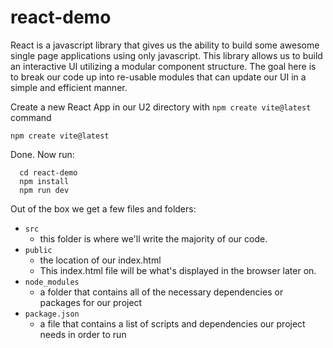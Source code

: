 # react-demo

React is a javascript library that gives us the ability to build some awesome single page applications using only javascript. This library allows us to build an interactive UI utilizing a modular component structure. The goal here is to break our code up into re-usable modules that can update our UI in a simple and efficient manner.

Create a new React App in our U2 directory with `npm create vite@latest` command

```
npm create vite@latest
```

Done. Now run:

```
  cd react-demo
  npm install
  npm run dev
```

Out of the box we get a few files and folders:

- `src`
  - this folder is where we'll write the majority of our code.
- `public`
  - the location of our index.html
  - This index.html file will be what's displayed in the browser later on.
- `node_modules`
  - a folder that contains all of the necessary dependencies or packages for our project
- `package.json`
  - a file that contains a list of scripts and dependencies our project needs in order to run
